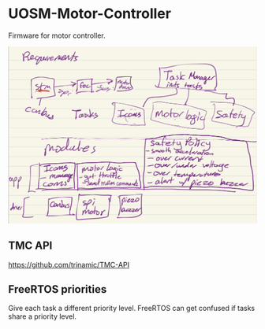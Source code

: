 # UOSM-Motor-Controller

Firmware for motor controller.

<img src="requirements.png"/>

## TMC API

https://github.com/trinamic/TMC-API

## FreeRTOS priorities

Give each task a different priority level. FreeRTOS can get confused if tasks share a priority level.
